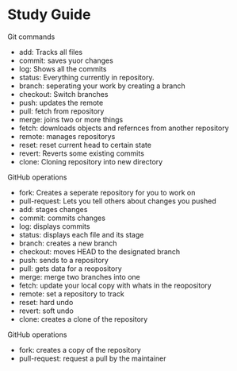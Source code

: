 # Study Guide

Git commands

- add: Tracks all files
- commit: saves yuor changes
- log: Shows all the commits
- status: Everything currently in repository.
- branch: seperating your work by creating a branch
- checkout: Switch branches 
- push: updates the remote
- pull: fetch from repository
- merge: joins two or more things
- fetch: downloads objects and refernces from another repository
- remote: manages repositorys
- reset: reset current head to certain state
- revert: Reverts some existing commits
- clone: Cloning repository into new directory

GitHub operations
- fork: Creates a seperate repository for you to work on
- pull-request: Lets you tell others about changes you pushed
- add: stages changes
- commit: commits changes
- log: displays commits
- status: displays each file and its stage
- branch: creates a new branch
- checkout: moves HEAD to the designated branch
- push: sends to a repository
- pull: gets data for a reopository
- merge: merge two branches into one
- fetch: update your local copy with whats in the reopository
- remote: set a repository to track
- reset: hard undo
- revert: soft undo
- clone: creates a clone of the repository

GitHub operations
- fork: creates a copy of the repository
- pull-request: request a pull by the maintainer

